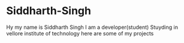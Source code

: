 # Siddharth-Singh
Hy my name is Siddharth Singh I am a developer(student) Stuyding in vellore institute of technology
here are some of my projects 
